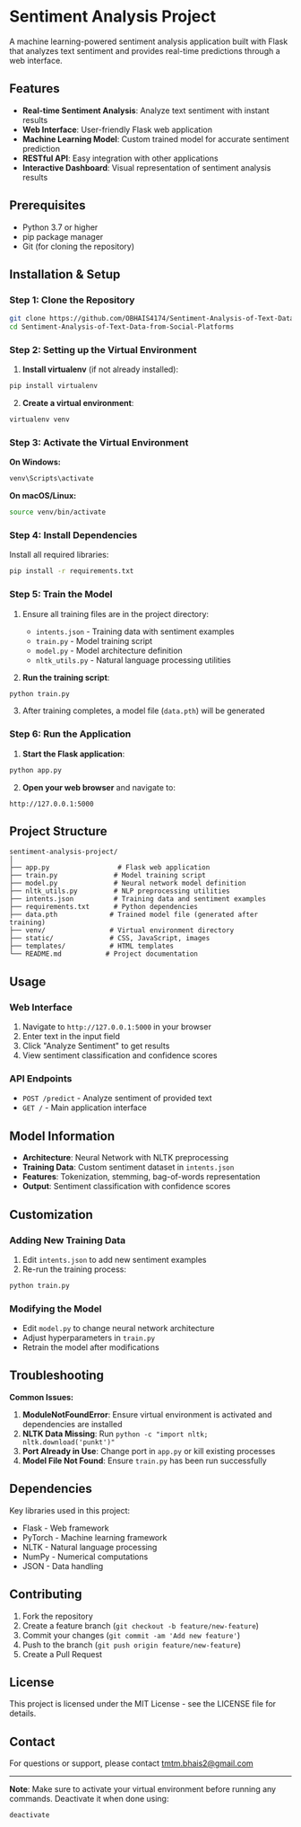 # Sentiment Analysis Project

A machine learning-powered sentiment analysis application built with Flask that analyzes text sentiment and provides real-time predictions through a web interface.

## Features

- **Real-time Sentiment Analysis**: Analyze text sentiment with instant results
- **Web Interface**: User-friendly Flask web application
- **Machine Learning Model**: Custom trained model for accurate sentiment prediction
- **RESTful API**: Easy integration with other applications
- **Interactive Dashboard**: Visual representation of sentiment analysis results

## Prerequisites

- Python 3.7 or higher
- pip package manager
- Git (for cloning the repository)

## Installation & Setup

### Step 1: Clone the Repository
```bash
git clone https://github.com/OBHAIS4174/Sentiment-Analysis-of-Text-Data-from-Social-Platforms
cd Sentiment-Analysis-of-Text-Data-from-Social-Platforms
```

### Step 2: Setting up the Virtual Environment

1. **Install virtualenv** (if not already installed):
```bash
pip install virtualenv
```

2. **Create a virtual environment**:
```bash
virtualenv venv
```

### Step 3: Activate the Virtual Environment

**On Windows:**
```bash
venv\Scripts\activate
```

**On macOS/Linux:**
```bash
source venv/bin/activate
```

### Step 4: Install Dependencies

Install all required libraries:
```bash
pip install -r requirements.txt
```

### Step 5: Train the Model

1. Ensure all training files are in the project directory:
   - `intents.json` - Training data with sentiment examples
   - `train.py` - Model training script
   - `model.py` - Model architecture definition
   - `nltk_utils.py` - Natural language processing utilities

2. **Run the training script**:
```bash
python train.py
```

3. After training completes, a model file (`data.pth`) will be generated

### Step 6: Run the Application

1. **Start the Flask application**:
```bash
python app.py
```

2. **Open your web browser** and navigate to:
```
http://127.0.0.1:5000
```

## Project Structure

```
sentiment-analysis-project/
│
├── app.py                 # Flask web application
├── train.py              # Model training script
├── model.py              # Neural network model definition
├── nltk_utils.py         # NLP preprocessing utilities
├── intents.json          # Training data and sentiment examples
├── requirements.txt      # Python dependencies
├── data.pth             # Trained model file (generated after training)
├── venv/                # Virtual environment directory
├── static/              # CSS, JavaScript, images
├── templates/           # HTML templates
└── README.md           # Project documentation
```

## Usage

### Web Interface
1. Navigate to `http://127.0.0.1:5000` in your browser
2. Enter text in the input field
3. Click "Analyze Sentiment" to get results
4. View sentiment classification and confidence scores

### API Endpoints
- `POST /predict` - Analyze sentiment of provided text
- `GET /` - Main application interface

## Model Information

- **Architecture**: Neural Network with NLTK preprocessing
- **Training Data**: Custom sentiment dataset in `intents.json`
- **Features**: Tokenization, stemming, bag-of-words representation
- **Output**: Sentiment classification with confidence scores

## Customization

### Adding New Training Data
1. Edit `intents.json` to add new sentiment examples
2. Re-run the training process:
```bash
python train.py
```

### Modifying the Model
- Edit `model.py` to change neural network architecture
- Adjust hyperparameters in `train.py`
- Retrain the model after modifications

## Troubleshooting

**Common Issues:**

1. **ModuleNotFoundError**: Ensure virtual environment is activated and dependencies are installed
2. **NLTK Data Missing**: Run `python -c "import nltk; nltk.download('punkt')"`
3. **Port Already in Use**: Change port in `app.py` or kill existing processes
4. **Model File Not Found**: Ensure `train.py` has been run successfully

## Dependencies

Key libraries used in this project:
- Flask - Web framework
- PyTorch - Machine learning framework
- NLTK - Natural language processing
- NumPy - Numerical computations
- JSON - Data handling

## Contributing

1. Fork the repository
2. Create a feature branch (`git checkout -b feature/new-feature`)
3. Commit your changes (`git commit -am 'Add new feature'`)
4. Push to the branch (`git push origin feature/new-feature`)
5. Create a Pull Request

## License

This project is licensed under the MIT License - see the LICENSE file for details.

## Contact

For questions or support, please contact tmtm.bhais2@gmail.com

---

**Note**: Make sure to activate your virtual environment before running any commands. Deactivate it when done using:
```bash
deactivate
```
